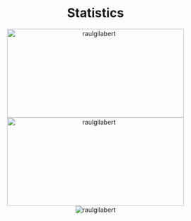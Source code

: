 <h1 align = "center">Statistics</h1>
<p align = "center">
  <img src="https://github-readme-stats.vercel.app/api?username=raulgilabert&show_icons=true&theme=nord" alt="raulgilabert" height="200" width="400" />
  <br>
  <img src="https://github-readme-stats.vercel.app/api/top-langs?username=raulgilabert&show_icons=true&locale=en&layout=compact&theme=nord" alt="raulgilabert" height="200" width="400" />
  <br>
  <img align="center" src="https://github-readme-streak-stats.herokuapp.com/?user=raulgilabert&theme=nord" alt="raulgilabert" />
</p>
